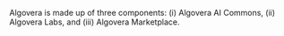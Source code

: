 Algovera is made up of three components: (i) Algovera AI Commons, (ii) Algovera Labs, and (iii) Algovera Marketplace.  